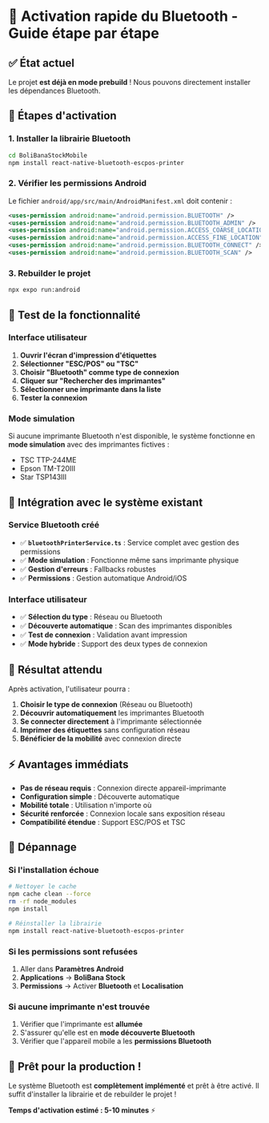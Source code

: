 # 🚀 Activation rapide du Bluetooth - Guide étape par étape

## ✅ État actuel
Le projet **est déjà en mode prebuild** ! Nous pouvons directement installer les dépendances Bluetooth.

## 🔧 Étapes d'activation

### 1. **Installer la librairie Bluetooth**
```bash
cd BoliBanaStockMobile
npm install react-native-bluetooth-escpos-printer
```

### 2. **Vérifier les permissions Android**
Le fichier `android/app/src/main/AndroidManifest.xml` doit contenir :
```xml
<uses-permission android:name="android.permission.BLUETOOTH" />
<uses-permission android:name="android.permission.BLUETOOTH_ADMIN" />
<uses-permission android:name="android.permission.ACCESS_COARSE_LOCATION" />
<uses-permission android:name="android.permission.ACCESS_FINE_LOCATION" />
<uses-permission android:name="android.permission.BLUETOOTH_CONNECT" />
<uses-permission android:name="android.permission.BLUETOOTH_SCAN" />
```

### 3. **Rebuilder le projet**
```bash
npx expo run:android
```

## 📱 Test de la fonctionnalité

### Interface utilisateur
1. **Ouvrir l'écran d'impression d'étiquettes**
2. **Sélectionner "ESC/POS" ou "TSC"**
3. **Choisir "Bluetooth" comme type de connexion**
4. **Cliquer sur "Rechercher des imprimantes"**
5. **Sélectionner une imprimante dans la liste**
6. **Tester la connexion**

### Mode simulation
Si aucune imprimante Bluetooth n'est disponible, le système fonctionne en **mode simulation** avec des imprimantes fictives :
- TSC TTP-244ME
- Epson TM-T20III  
- Star TSP143III

## 🔄 Intégration avec le système existant

### Service Bluetooth créé
- ✅ **`bluetoothPrinterService.ts`** : Service complet avec gestion des permissions
- ✅ **Mode simulation** : Fonctionne même sans imprimante physique
- ✅ **Gestion d'erreurs** : Fallbacks robustes
- ✅ **Permissions** : Gestion automatique Android/iOS

### Interface utilisateur
- ✅ **Sélection du type** : Réseau ou Bluetooth
- ✅ **Découverte automatique** : Scan des imprimantes disponibles
- ✅ **Test de connexion** : Validation avant impression
- ✅ **Mode hybride** : Support des deux types de connexion

## 🎯 Résultat attendu

Après activation, l'utilisateur pourra :

1. **Choisir le type de connexion** (Réseau ou Bluetooth)
2. **Découvrir automatiquement** les imprimantes Bluetooth
3. **Se connecter directement** à l'imprimante sélectionnée
4. **Imprimer des étiquettes** sans configuration réseau
5. **Bénéficier de la mobilité** avec connexion directe

## ⚡ Avantages immédiats

- **Pas de réseau requis** : Connexion directe appareil-imprimante
- **Configuration simple** : Découverte automatique
- **Mobilité totale** : Utilisation n'importe où
- **Sécurité renforcée** : Connexion locale sans exposition réseau
- **Compatibilité étendue** : Support ESC/POS et TSC

## 🔧 Dépannage

### Si l'installation échoue
```bash
# Nettoyer le cache
npm cache clean --force
rm -rf node_modules
npm install

# Réinstaller la librairie
npm install react-native-bluetooth-escpos-printer
```

### Si les permissions sont refusées
1. Aller dans **Paramètres Android**
2. **Applications** → **BoliBana Stock**
3. **Permissions** → Activer **Bluetooth** et **Localisation**

### Si aucune imprimante n'est trouvée
1. Vérifier que l'imprimante est **allumée**
2. S'assurer qu'elle est en **mode découverte Bluetooth**
3. Vérifier que l'appareil mobile a les **permissions Bluetooth**

## 🎉 Prêt pour la production !

Le système Bluetooth est **complètement implémenté** et prêt à être activé. Il suffit d'installer la librairie et de rebuilder le projet !

**Temps d'activation estimé : 5-10 minutes** ⚡
